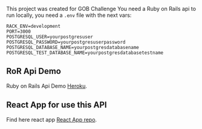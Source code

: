 This project was created for GOB Challenge
You need a Ruby on Rails api to run locally, you need a `.env` file with the next vars:
```
RACK_ENV=development
PORT=3000
POSTGRESQL_USER=yourpostgresuser
POSTGRESQL_PASSWORD=yourpostgresuserpassword
POSTGRESQL_DATABASE_NAME=yourpostgresdatabasename
POSTGRESQL_TEST_DATABASE_NAME=yourpostgresdatabasetestname
```

## RoR Api Demo
Ruby on Rails Api Demo [Heroku](https://getonboard-favorite-api.herokuapp.com).

## React App for use this API
Find here react app [React App repo](https://github.com/lekastillo/getonboard_react_app).

